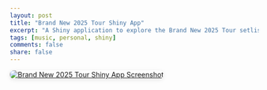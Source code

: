 ```yaml
---
layout: post
title: "Brand New 2025 Tour Shiny App"
excerpt: "A Shiny application to explore the Brand New 2025 Tour setlist data."
tags: [music, personal, shiny]
comments: false
share: false
---
```


<a href="https://sarahymurphy.shinyapps.io/brandnew-2025tour/">
<img src="../assets/img/brandnew-shinyapp.png" alt="Brand New 2025 Tour Shiny App Screenshot" style="max-width: 100%; height: auto; border-radius: 8px; box-shadow: 0 2px 8px rgba(0,0,0,0.1); margin-bottom: 20px;">
</a>